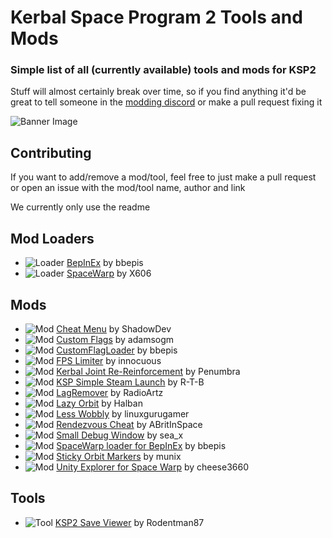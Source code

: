 # Kerbal Space Program 2 Tools and Mods
### Simple list of all (currently available) tools and mods for KSP2
Stuff will almost certainly break over time, so if you find anything it'd be great to tell someone in the [modding discord](https://discord.gg/3D7Yj9SJ8n) or make a pull request fixing it

![Banner Image](https://i.imgur.com/TURXsC7.jpg)

## Contributing
If you want to add/remove a mod/tool, feel free to just make a pull request or open an issue with the mod/tool name, author and link

We currently only use the readme

## Mod Loaders
- ![Loader](https://img.shields.io/badge/Loader-.-yellow) [BepInEx](https://spacedock.info/mod/3255/BepInEx%20for%20KSP%202) by bbepis
- ![Loader](https://img.shields.io/badge/Loader-.-yellow) [SpaceWarp](https://github.com/X606/SpaceWarp) by X606

## Mods

- ![Mod](https://img.shields.io/badge/Mod-.-green) [Cheat Menu](https://spacedock.info/mod/3266/Cheats%20Menu) by ShadowDev
- ![Mod](https://img.shields.io/badge/Mod-.-green) [Custom Flags](https://spacedock.info/mod/3262/Custom%20Flags) by adamsogm
- ![Mod](https://img.shields.io/badge/Mod-.-green) [CustomFlagLoader](https://forum.kerbalspaceprogram.com/index.php?/topic/212988-customflagloader-load-custom-flags/) by bbepis
- ![Mod](https://img.shields.io/badge/Mod-.-green) [FPS Limiter](https://spacedock.info/mod/3259/FPS%20Limiter) by innocuous
- ![Mod](https://img.shields.io/badge/Mod-.-green) [Kerbal Joint Re-Reinforcement](https://github.com/penumbra779/Kerbal-Joint-Re-Reinforcement) by Penumbra
- ![Mod](https://img.shields.io/badge/Mod-.-green) [KSP Simple Steam Launch](https://github.com/R-T-B/KSSL) by R-T-B
- ![Mod](https://img.shields.io/badge/Mod-.-green) [LagRemover](https://spacedock.info/mod/3256/LagRemover) by RadioArtz
- ![Mod](https://img.shields.io/badge/Mod-.-green) [Lazy Orbit](https://spacedock.info/mod/3258/Lazy%20Orbit) by Halban
- ![Mod](https://img.shields.io/badge/Mod-.-green) [Less Wobbly](https://spacedock.info/mod/3267/Less%20Wobbly) by linuxgurugamer
- ![Mod](https://img.shields.io/badge/Mod-.-green) [Rendezvous Cheat](https://github.com/ABritInSpace/RendezvousCheat-KSP2) by ABritInSpace
- ![Mod](https://img.shields.io/badge/Mod-.-green) [Small Debug Window](https://spacedock.info/mod/3263/Small%20Debug%20Window) by sea_x
- ![Mod](https://img.shields.io/badge/Mod-.-green) [SpaceWarp loader for BepInEx](https://spacedock.info/mod/3265/SpaceWarp%20loader%20for%20BepInEx) by bbepis
- ![Mod](https://img.shields.io/badge/Mod-.-green) [Sticky Orbit Markers](https://spacedock.info/mod/3264/Sticky%20Orbit%20Markers) by munix
- ![Mod](https://img.shields.io/badge/Mod-.-green) [Unity Explorer for Space Warp](https://spacedock.info/mod/3268/Unity%20Explorer%20for%20Space%20Warp) by cheese3660

## Tools
- ![Tool](https://img.shields.io/badge/Tool-.-red) [KSP2 Save Viewer](https://ksp-2-save-viewer.likesdinosaurs.com/) by Rodentman87
